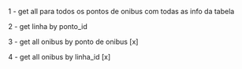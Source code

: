 1 - get all para todos os pontos de onibus com todas as info da tabela

2 - get linha by ponto_id

3 - get all onibus by ponto de onibus [x]

4 - get all onibus by linha_id [x]
